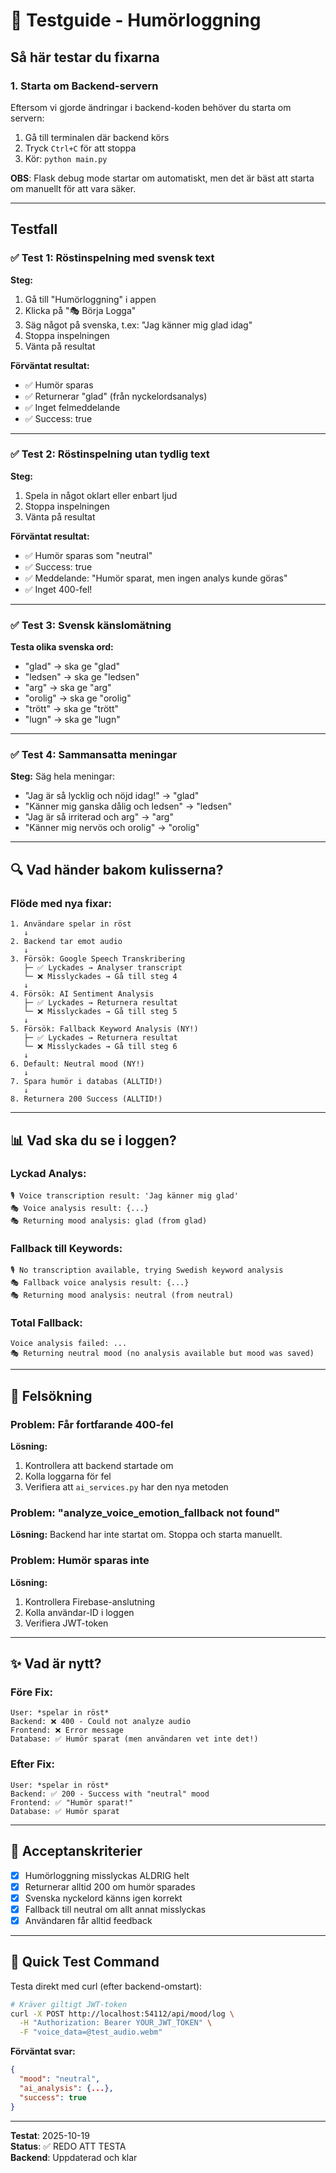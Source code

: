 # 🧪 Testguide - Humörloggning

## Så här testar du fixarna

### 1. Starta om Backend-servern

Eftersom vi gjorde ändringar i backend-koden behöver du starta om servern:

1. Gå till terminalen där backend körs
2. Tryck `Ctrl+C` för att stoppa
3. Kör: `python main.py`

**OBS**: Flask debug mode startar om automatiskt, men det är bäst att starta om manuellt för att vara säker.

---

## Testfall

### ✅ Test 1: Röstinspelning med svensk text

**Steg:**
1. Gå till "Humörloggning" i appen
2. Klicka på "🎭 Börja Logga"
3. Säg något på svenska, t.ex: "Jag känner mig glad idag"
4. Stoppa inspelningen
5. Vänta på resultat

**Förväntat resultat:**
- ✅ Humör sparas
- ✅ Returnerar "glad" (från nyckelordsanalys)
- ✅ Inget felmeddelande
- ✅ Success: true

---

### ✅ Test 2: Röstinspelning utan tydlig text

**Steg:**
1. Spela in något oklart eller enbart ljud
2. Stoppa inspelningen
3. Vänta på resultat

**Förväntat resultat:**
- ✅ Humör sparas som "neutral"
- ✅ Success: true
- ✅ Meddelande: "Humör sparat, men ingen analys kunde göras"
- ✅ Inget 400-fel!

---

### ✅ Test 3: Svensk känslomätning

**Testa olika svenska ord:**
- "glad" → ska ge "glad"
- "ledsen" → ska ge "ledsen"  
- "arg" → ska ge "arg"
- "orolig" → ska ge "orolig"
- "trött" → ska ge "trött"
- "lugn" → ska ge "lugn"

---

### ✅ Test 4: Sammansatta meningar

**Steg:**
Säg hela meningar:
- "Jag är så lycklig och nöjd idag!" → "glad"
- "Känner mig ganska dålig och ledsen" → "ledsen"
- "Jag är så irriterad och arg" → "arg"
- "Känner mig nervös och orolig" → "orolig"

---

## 🔍 Vad händer bakom kulisserna?

### Flöde med nya fixar:

```
1. Användare spelar in röst
   ↓
2. Backend tar emot audio
   ↓
3. Försök: Google Speech Transkribering
   ├─ ✅ Lyckades → Analyser transcript
   └─ ❌ Misslyckades → Gå till steg 4
   ↓
4. Försök: AI Sentiment Analysis
   ├─ ✅ Lyckades → Returnera resultat
   └─ ❌ Misslyckades → Gå till steg 5
   ↓
5. Försök: Fallback Keyword Analysis (NY!)
   ├─ ✅ Lyckades → Returnera resultat
   └─ ❌ Misslyckades → Gå till steg 6
   ↓
6. Default: Neutral mood (NY!)
   ↓
7. Spara humör i databas (ALLTID!)
   ↓
8. Returnera 200 Success (ALLTID!)
```

---

## 📊 Vad ska du se i loggen?

### Lyckad Analys:
```
🎙️ Voice transcription result: 'Jag känner mig glad'
🎭 Voice analysis result: {...}
🎭 Returning mood analysis: glad (from glad)
```

### Fallback till Keywords:
```
🎙️ No transcription available, trying Swedish keyword analysis
🎭 Fallback voice analysis result: {...}
🎭 Returning mood analysis: neutral (from neutral)
```

### Total Fallback:
```
Voice analysis failed: ...
🎭 Returning neutral mood (no analysis available but mood was saved)
```

---

## 🐛 Felsökning

### Problem: Får fortfarande 400-fel

**Lösning:**
1. Kontrollera att backend startade om
2. Kolla loggarna för fel
3. Verifiera att `ai_services.py` har den nya metoden

### Problem: "analyze_voice_emotion_fallback not found"

**Lösning:**
Backend har inte startat om. Stoppa och starta manuellt.

### Problem: Humör sparas inte

**Lösning:**
1. Kontrollera Firebase-anslutning
2. Kolla användar-ID i loggen
3. Verifiera JWT-token

---

## ✨ Vad är nytt?

### Före Fix:
```
User: *spelar in röst*
Backend: ❌ 400 - Could not analyze audio
Frontend: ❌ Error message
Database: ✅ Humör sparat (men användaren vet inte det!)
```

### Efter Fix:
```
User: *spelar in röst*
Backend: ✅ 200 - Success with "neutral" mood
Frontend: ✅ "Humör sparat!"
Database: ✅ Humör sparat
```

---

## 🎯 Acceptanskriterier

- [x] Humörloggning misslyckas ALDRIG helt
- [x] Returnerar alltid 200 om humör sparades
- [x] Svenska nyckelord känns igen korrekt
- [x] Fallback till neutral om allt annat misslyckas
- [x] Användaren får alltid feedback

---

## 🚀 Quick Test Command

Testa direkt med curl (efter backend-omstart):

```bash
# Kräver giltigt JWT-token
curl -X POST http://localhost:54112/api/mood/log \
  -H "Authorization: Bearer YOUR_JWT_TOKEN" \
  -F "voice_data=@test_audio.webm"
```

**Förväntat svar:**
```json
{
  "mood": "neutral",
  "ai_analysis": {...},
  "success": true
}
```

---

**Testat**: 2025-10-19  
**Status**: ✅ REDO ATT TESTA  
**Backend**: Uppdaterad och klar
